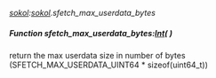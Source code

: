 _[sokol](../../modules/sokol/sokol-module.md):[sokol](../../modules/sokol/sokol-module.md).sfetch\_max\_userdata\_bytes_
##### Function sfetch\_max\_userdata\_bytes:[Int](../../modules/wonkey/wonkey-types-int.md)(  )
return the max userdata size in number of bytes (SFETCH_MAX_USERDATA_UINT64 * sizeof(uint64_t))
